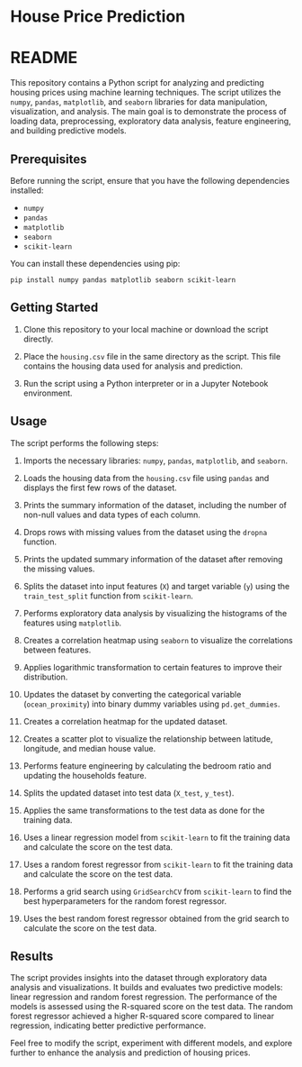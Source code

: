 # House Price Prediction

# README

This repository contains a Python script for analyzing and predicting housing prices using machine learning techniques. The script utilizes the `numpy`, `pandas`, `matplotlib`, and `seaborn` libraries for data manipulation, visualization, and analysis. The main goal is to demonstrate the process of loading data, preprocessing, exploratory data analysis, feature engineering, and building predictive models.

## Prerequisites

Before running the script, ensure that you have the following dependencies installed:

- `numpy`
- `pandas`
- `matplotlib`
- `seaborn`
- `scikit-learn`

You can install these dependencies using pip:

```
pip install numpy pandas matplotlib seaborn scikit-learn
```

## Getting Started

1. Clone this repository to your local machine or download the script directly.

2. Place the `housing.csv` file in the same directory as the script. This file contains the housing data used for analysis and prediction.

3. Run the script using a Python interpreter or in a Jupyter Notebook environment.

## Usage

The script performs the following steps:

1. Imports the necessary libraries: `numpy`, `pandas`, `matplotlib`, and `seaborn`.

2. Loads the housing data from the `housing.csv` file using `pandas` and displays the first few rows of the dataset.

3. Prints the summary information of the dataset, including the number of non-null values and data types of each column.

4. Drops rows with missing values from the dataset using the `dropna` function.

5. Prints the updated summary information of the dataset after removing the missing values.

6. Splits the dataset into input features (`X`) and target variable (`y`) using the `train_test_split` function from `scikit-learn`.

7. Performs exploratory data analysis by visualizing the histograms of the features using `matplotlib`.

8. Creates a correlation heatmap using `seaborn` to visualize the correlations between features.

9. Applies logarithmic transformation to certain features to improve their distribution.

10. Updates the dataset by converting the categorical variable (`ocean_proximity`) into binary dummy variables using `pd.get_dummies`.

11. Creates a correlation heatmap for the updated dataset.

12. Creates a scatter plot to visualize the relationship between latitude, longitude, and median house value.

13. Performs feature engineering by calculating the bedroom ratio and updating the households feature.

14. Splits the updated dataset into test data (`X_test`, `y_test`).

15. Applies the same transformations to the test data as done for the training data.

16. Uses a linear regression model from `scikit-learn` to fit the training data and calculate the score on the test data.

17. Uses a random forest regressor from `scikit-learn` to fit the training data and calculate the score on the test data.

18. Performs a grid search using `GridSearchCV` from `scikit-learn` to find the best hyperparameters for the random forest regressor.

19. Uses the best random forest regressor obtained from the grid search to calculate the score on the test data.

## Results

The script provides insights into the dataset through exploratory data analysis and visualizations. It builds and evaluates two predictive models: linear regression and random forest regression. The performance of the models is assessed using the R-squared score on the test data. The random forest regressor achieved a higher R-squared score compared to linear regression, indicating better predictive performance.

Feel free to modify the script, experiment with different models, and explore further to enhance the analysis and prediction of housing prices.


